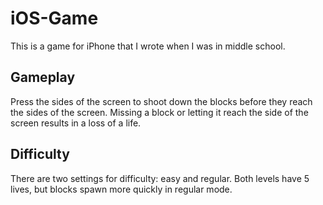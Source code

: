 # iOS-Game
This is a game for iPhone that I wrote when I was in middle school.

## Gameplay
Press the sides of the screen to shoot down the blocks before they reach the sides of the screen. Missing a block or letting it reach the side of the screen results in a loss of a life.

## Difficulty
There are two settings for difficulty: easy and regular. Both levels have 5 lives, but blocks spawn more quickly in regular mode.

